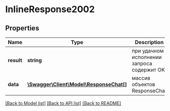 # InlineResponse2002

## Properties
Name | Type | Description | Notes
------------ | ------------- | ------------- | -------------
**result** | **string** | при удачном исполнении запроса содержит OK | [optional] 
**data** | [**\Swagger\Client\Model\ResponseChat[]**](ResponseChat.md) | массив объектов ResponseChat | [optional] 

[[Back to Model list]](../../README.md#documentation-for-models) [[Back to API list]](../../README.md#documentation-for-api-endpoints) [[Back to README]](../../README.md)

